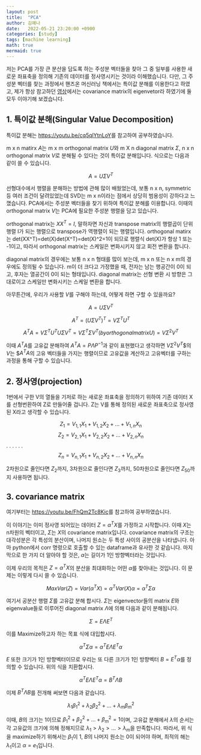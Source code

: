 ```yaml
---
layout: post
title:  "PCA"
author: 김예나
date:   2022-05-21 23:20:00 +0900
categories: [study]
tags: [machine learning]
math: true
mermaid: true
---
```



저는 PCA를 가장 큰 분산을 담도록 하는 주성분 벡터들을 찾아 그 중 일부를 사용한 새로운 좌표축을 정의해 기존의 데이터를 정사영시키는 것이라 이해했습니다. 다만, 그 주성분 벡터를 찾는 과정에서 핸즈온 머신러닝 책에서는 특이값 분해를 이용한다고 하였고, 제가 항상 참고하던 [영상]에서는 covariance matrix의 eigenvetor라 하였기에 둘 모두 이야기해 보겠습니다.


## 1\. 특이값 분해(Singular Value Decomposition)


특이값 분해는 <https://youtu.be/cq5qlYtnLoY>를 참고하여 공부하였습니다.


m x n matirx $A$는 m x m orthogonal matrix $U$와 m X n diagonal matrix $\Sigma$, n x n orthogonal matrix $V$로 분해될 수 있다는 것이 특이값 분해입니다. 식으로는 다음과 같이 쓸 수 있습니다.


$$A = U\Sigma V^T$$


선형대수에서 행렬을 분해하는 방법에 관해 많이 배웠었는데, 보통 n x n, symmetric 등 여러 조건이 달려있었는데 SVD는 m x n이라는 점에서 상당히 범용성이 강하다고 느꼈습니다. PCA에서는 주성분 벡터들을 찾기 위하여 특이값 분해를 이용합니다. 이때의 orthogonal matrix $V$는 PCA에 필요한 주성분 행렬을 담고 있습니다.


orthogonal matrix는 $XX^T=I$, 말하자면 자신과 transpose matrix의 행렬곱이 단위행렬 I가 되는 행렬으로 transpose가 역행렬이 되는 행렬입니다. orthogonal matirx는 det(XX^T)=det(X)det(X^T)=det(X)^2=1이 되므로 행렬식 det(X)가 항상 1 또는 -1이고, 따라서 orthogonal matrix는 스케일은 변화시키지 않고 회전 변환을 합니다.


diagonal matrix의 경우에는 보통 n x n 형태를 많이 보는데, m x n 또는 n x m의 경우에도 정의될 수 있습니다. m이 더 크다고 가정했을 때, 전자는 남는 행공간이 0이 되고, 후자는 열공간이 0이 되는 형태입니다. diagonal matrix는 선형 변환 시 방향은 그대로이고 스케일만 변화시키는 스케일 변환을 합니다.


아무튼간에, 우리가 사용할 $V$를 구해야 하는데, 어떻게 하면 구할 수 있을까요?


$$A=U\Sigma V^T$$


$$A^T=(U\Sigma V^T)^T=V\Sigma^TU^T$$


$$A^TA=V\Sigma^T U^T U\Sigma V^T=V\Sigma^T \Sigma V^T(by orthogonal matrix U)=V\Sigma^2 V^T$$


이때 $A^TA$를 고유값 분해하여 $A^TA=P\Lambda P^{-1}$과 같이 표현했다고 생각하면 $V\Sigma^2 V^T$$의 $V$는 $$A^TA$의 고유 벡터들을 가지는 행렬이므로 고유값을 계산하고 고유벡터를 구하는 과정을 통해 구할 수 있습니다.


## 2\. 정사영(projection)


1번에서 구한 V의 열들을 기저로 하는 새로운 좌표축을 정의하기 위하여 기존 데이터 X를 선형번환하여 Z로 만들어줄 겁니다. Z는 V를 통해 정의된 새로운 좌표축으로 정사영된 X라고 생각할 수 있습니다.


$$Z_1 = V_{1, 1}X_1 + V_{1, 2}X_2 + ... + V_{1, n}X_n$$
$$Z_2 = V_{2, 1}X_1 + V_{2, 2}X_2 + ... + V_{2, n}X_n$$
.                                .
.                                .
.                                .
$$Z_n = V_{n, 1}X_1 + V_{n, 2}X_2 + ... + V_{n, n}X_n$$


2차원으로 줄인다면 $Z_2$까지, 3차원으로 줄인다면 $Z_3$까지, 50차원으로 줄인다면 $Z_50$까지 사용하면 됩니다.


## 3\. covariance matrix


여기부터는 <https://youtu.be/FhQm2Tc8Kic>를 참고하여 공부하였습니다.


이 이야기는 이미 정사영 되어있는 데이터 $Z=\alpha^T X$를 가정하고 시작합니다. 이때 $X$는 n차원의 벡터이고, $\Sigma$는 $X$의 covariance matrix입니다. covariance matrix의 구조는 대각성분은 각 특성의 분산이며, 나머지 원소는 두 특성 사이의 공분산을 나타냅니다. 아마 python에서 corr 명령으로 호출할 수 있는 dataframe과 유사한 것 같습니다. 마지막으로 한 가지 더 알아야 할 것은, $\alpha$는 길이가 1인 방향벡터라는 것입니다.


이제 우리의 목적은 $Z=\alpha^T X$의 분산을 최대화하는 어떤 $\alpha$를 찾아내는 것입니다. 이 문제는 이렇게 다시 쓸 수 있습니다.


$$Max Var(Z)=Var(\alpha^T X)=\alpha^T Var(X) \alpha=\alpha^T \Sigma \alpha$$


여기서 공분산 행렬 $\Sigma$를 고유값 분해 합시다. $\Sigma$는 eigenvector들의 matrix $E$와 eigenvalue들로 이루어진 diagonal matrix $\Lambda$에 의해 다음과 같이 분해됩니다.


$$\Sigma=E\Lambda E^T$$


이를 Maximize하고자 하는 목표 식에 대입합시다.


$$\alpha^T \Sigma \alpha=\alpha^T E\Lambda E^T \alpha$$


$E$ 또한 크기가 1인 방향벡터이므로 우리는 또 다른 크기가 1인 방향벡터 $B=E^T\alpha$를 정의할 수 있습니다. 위의 식을 치환합시다.


$$\alpha^T E\Lambda E^T \alpha=B^T\Lambda B$$


이제 $B^T\Lambda B$를 전개해 써보면 다음과 같습니다.


$$\lambda_1\beta_1^2+\lambda_2\beta_2^2+...+\lambda_m\beta_m^2$$


이때, $B$의 크기는 1이므로 $\beta_1^2+\beta_2^2+...+\beta_m^2=1$이며, 고유값 분해에서 $\lambda$의 순서는 각 고유값의 크기에 의해 정해지므로 $\lambda_1>\lambda_2>...>\lambda_m$을 만족합니다. 따라서, 위 식을 maximize하기 위해서는 $\beta_1$이 1, $B$의 나머지 원소는 0이 되어야 하며, 최적의 해는 $\lambda_1$이고 $\alpha=e_1$입니다.


[영상]:https://youtu.be/FhQm2Tc8Kic